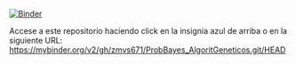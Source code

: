 [![Binder](https://mybinder.org/badge_logo.svg)](https://mybinder.org/v2/gh/zmvs671/ProbBayes_AlgoritGeneticos.git/HEAD)

Accese a este repositorio haciendo click en la insignia azul de arriba o en la siguiente URL:
https://mybinder.org/v2/gh/zmvs671/ProbBayes_AlgoritGeneticos.git/HEAD

